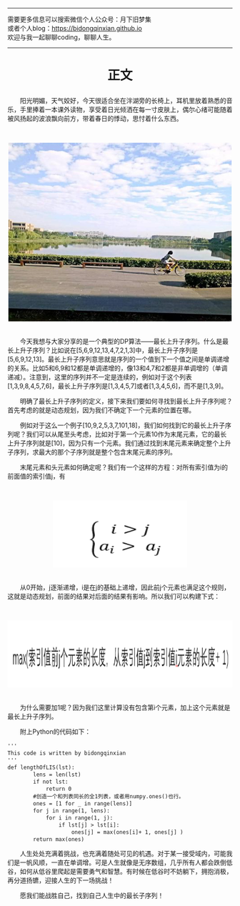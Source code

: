 ***
需要更多信息可以搜索微信个人公众号：月下旧梦集 <br/>
或者个人blog：https://bidongqinxian.github.io <br/>
欢迎与我一起聊聊coding，聊聊人生。
***

# <p align="center">正文</p>

&emsp;&emsp;阳光明媚，天气姣好，今天很适合坐在泮湖旁的长椅上，耳机里放着熟悉的音乐，手里捧着一本课外读物，享受着日光倾洒在每一寸皮肤上，偶尔心绪可能随着被风扬起的波浪飘向前方，带着春日的悸动，思忖着什么东西。

&nbsp;<div align=center><img width = '500' height ='400' src =../../img/algorithm/session6/gongda.jpg/></div>

<br/>&emsp;&emsp;今天我想与大家分享的是一个典型的DP算法——最长上升子序列。什么是最长上升子序列？比如说在[5,6,9,12,13,4,7,2,1,3]中，最长上升子序列是[5,6,9,12,13]。最长上升子序列意思就是序列的一个值到下一个值之间是单调递增的关系。比如5和6,9和12都是单调递增的，像13和4,7和2都是非单调增的（单调递减）。注意到，这里的序列并不一定是连续的，例如对于这个列表[1,3,9,8,4,5,7,6]，最长上升子序列是[1,3,4,5,7]或者[1,3,4,5,6]，而不是[1,3,9]。

&emsp;&emsp;明确了最长上升子序列的定义，接下来我们要如何寻找到最长上升子序列呢？首先考虑的就是动态规划，因为我们不确定下一个元素的位置在哪。

&emsp;&emsp;例如对于这么一个例子[10,9,2,5,3,7,101,18]，我们如何找到它的最长上升子序列呢？我们可以从尾至头考虑，比如对于第一个元素10作为末尾元素，它的最长上升子序列就是[10]，因为只有一个元素。我们通过找到末尾元素来确定整个上升子序列，求最大的那个子序列就是整个包含末尾元素的序列。

&emsp;&emsp;末尾元素和头元素如何确定呢？我们有一个这样的方程：对所有索引值为i的前面值的索引值j，有

&nbsp;<div align=center><img width = '300' height ='150' src =../../img/algorithm/session6/bijiao.png/></div>

<br/>&emsp;&emsp;从0开始，j逐渐递增，i是在j的基础上递增，因此前j个元素也满足这个规则，这就是动态规划，前面的结果对后面的结果有影响。所以我们可以构建下式：

&nbsp;<div align=center><img width = '700' height ='150' src =../../img/algorithm/session6/QQ截图20190416210954.png/></div>

<br/>&emsp;&emsp;为什么需要加1呢？因为我们这里计算没有包含第i个元素，加上这个元素就是最长上升子序列。

&emsp;&emsp;附上Python的代码如下：

```
'''
This code is written by bidongqinxian
'''
def lengthOfLIS(lst):
        lens = len(lst)
        if not lst:
            return 0
        #创造一个和列表同长的全1列表，或者用numpy.ones()也行。
        ones = [1 for _ in range(lens)]
        for j in range(1, lens):
            for i in range(1, j):
                if lst[j] > lst[i]:
                    ones[j] = max(ones[i]+ 1, ones[j] )  
        return max(ones)
```

&emsp;&emsp;人生处处充满着挑战，也充满着随处可见的机遇。对于某一接受域内，可能我们是一帆风顺，一直在单调增。可是人生就像是无序数组，几乎所有人都会跌倒低谷，如何从低谷里爬起是需要勇气和智慧。有时候在低谷时不妨躺下，拥抱消极，再分道扬镳，迎接人生的下一场挑战！

&emsp;&emsp;愿我们能战胜自己，找到自己人生中的最长子序列！